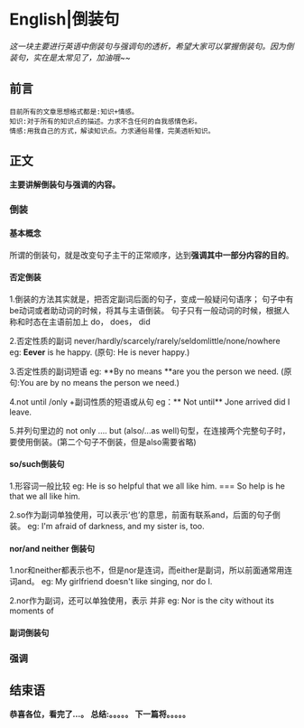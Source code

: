 # English|倒装句
*这一块主要进行英语中倒装句与强调句的透析，希望大家可以掌握倒装句。因为倒装句，实在是太常见了，加油哦~~*

## 前言
    目前所有的文章思想格式都是:知识+情感。
    知识:对于所有的知识点的描述。力求不含任何的自我感情色彩。
    情感:用我自己的方式，解读知识点。力求通俗易懂，完美透析知识。

## 正文
**主要讲解倒装句与强调的内容。**

### 倒装
#### 基本概念
所谓的倒装句，就是改变句子主干的正常顺序，达到**强调其中一部分内容的目的**。

#### 否定倒装
1.倒装的方法其实就是，把否定副词后面的句子，变成一般疑问句语序；
句子中有be动词或者助动词的时候，将其与主语倒装。
句子只有一般动词的时候，根据人称和时态在主语前加上 do， does， did

2.否定性质的副词
never/hardly/scarcely/rarely/seldomlittle/none/nowhere
eg: **Eever** is he happy.
(原句: He is never happy.)

3.否定性质的副词短语
eg: **By no means **are you the person we need.
(原句:You are by no means the person we need.)

4.not until /only +副词性质的短语或从句
eg：** Not until** Jone arrived did  I leave.

5.并列句里边的 not only .... but (also/...as well)句型，在连接两个完整句子时，要使用倒装。(第二个句子不倒装，但是also需要省略)


#### so/such倒装句
1.形容词一般比较
eg: He is so helpful that we all like him.
=== So help is he that we all like him.

2.so作为副词单独使用，可以表示‘也’的意思，前面有联系and，后面的句子倒装。
eg: I'm afraid of darkness, and my sister is, too.


#### nor/and neither 倒装句
1.nor和neither都表示也不，但是nor是连词，而either是副词，所以前面通常用连词and。
eg: My girlfriend doesn't like singing, nor do I.

2.nor作为副词，还可以单独使用，表示 并非
eg: Nor is the city without its moments of




#### 副词倒装句

### 强调







## 结束语
 **恭喜各位，看完了...。**
**总结:。。。。。**
**下一篇将。。。。。**









